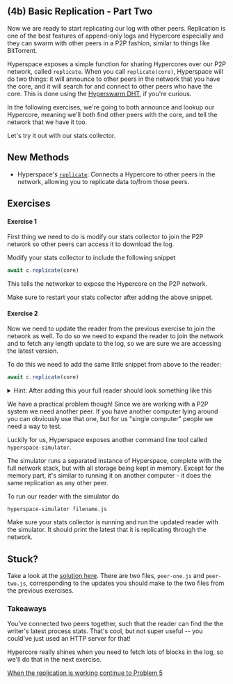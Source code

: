 ## (4b) Basic Replication - Part Two

Now we are ready to start replicating our log with other peers. Replication is one of the best features of append-only logs and Hypercore especially and they can swarm with other peers in a P2P fashion, similar to things like BitTorrent.

Hyperspace exposes a simple function for sharing Hypercores over our P2P network, called `replicate`. When you call `replicate(core)`, Hyperspace will do two things: it will announce to other peers in the network that you have the core, and it will search for and connect to other peers who have the core. This is done using the [Hyperswarm DHT](https://github.com/hypercore-protocol/hyperswarm), if you're curious.

In the following exercises, we're going to both announce and lookup our Hypercore, meaning we'll both find other peers with the core, and tell the network that we have it too.

Let's try it out with our stats collector.

## New Methods
* Hyperspace's [`replicate`](https://github.com/hypercore-protocol/hyperspace-client#await-replicatecore): Connects a Hypercore to other peers in the network, allowing you to replicate data to/from those peers.

## Exercises

#### Exercise 1

First thing we need to do is modify our stats collector to join the P2P network so other peers can access it to download the log.

Modify your stats collector to include the following snippet

```js
await c.replicate(core)
```

This tells the networker to expose the Hypercore on the P2P network.

Make sure to restart your stats collector after adding the above snippet.

#### Exercise 2

Now we need to update the reader from the previous exercise to join the network as well.
To do so we need to expand the reader to join the network and to fetch any length update to the log, so we are sure we are accessing the latest version.

To do this we need to add the same little snippet from above to the reader:

```js
await c.replicate(core)
```

<details>
  <summary>Hint: After adding this your full reader should look something like this</summary>

```js
const store = c.corestore()
const core = store.get('insert-public-key-here', { valueEncoding: 'json' })

await core.ready()
await c.replicate(core)

console.log(await core.get(core.length - 1))
```
</details>

We have a practical problem though! Since we are working with a P2P system we need another peer.
If you have another computer lying around you can obviously use that one, but for us "single computer" people we need a way to test.

Luckily for us, Hyperspace exposes another command line tool called `hyperspace-simulator`.

The simulator runs a separated instance of Hyperspace, complete with the full network stack, but with all storage being kept in memory.
Except for the memory part, it's similar to running it on another computer - it does the same replication as any other peer.

To run our reader with the simulator do

```
hyperspace-simulator filename.js
```

Make sure your stats collector is running and run the updated reader with the simulator.
It should print the latest that it is replicating through the network.

## Stuck?

Take a look at the [solution here](/solutions/04b). There are two files, `peer-one.js` and `peer-two.js`, corresponding to the updates you should make to the two files from the previous exercises.

### Takeaways

You've connected two peers together, such that the reader can find the the writer's latest process stats. That's cool, but not super useful -- you could've just used an HTTP server for that!

Hypercore really shines when you need to fetch lots of blocks in the log, so we'll do that in the next exercise.

[When the replication is working continue to Problem 5](05.md)
